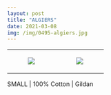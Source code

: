 ```yaml
---
layout: post
title: "ALGIERS"
date: 2021-03-08
img: /img/0495-algiers.jpg
---
```




<table style="width:100%;"><tr><td style="vertical-align:top;">
      <figure class="tmblr-full" data-orig-height="2048" data-orig-width="1365" data-orig-src="https://concertshirts.netlify.app/shirts/0495/0495-01.jpg"><img src="https://64.media.tumblr.com/dcea14cd16ec38767ac17b29498bee49/dc368ab27acfa64a-13/s540x810/5f7794d95449da9ff7b2a6395a7b03dbd1a71dc8.jpg" data-orig-height="2048" data-orig-width="1365" data-orig-src="https://concertshirts.netlify.app/shirts/0495/0495-01.jpg"/></figure></td>
    <td style="vertical-align:top;">
      <figure class="tmblr-full" data-orig-height="2048" data-orig-width="1365" data-orig-src="https://concertshirts.netlify.app/shirts/0495/0495-02.jpg"><img src="https://64.media.tumblr.com/d9919b795e1ff859f0c497dad491b024/dc368ab27acfa64a-7d/s540x810/3d25d7d3e3bf781d8288b19055f61c90c2c48d24.jpg" data-orig-height="2048" data-orig-width="1365" data-orig-src="https://concertshirts.netlify.app/shirts/0495/0495-02.jpg"/></figure></td>
  </tr></table><p>
  SMALL | 100% Cotton | Gildan
</p>

